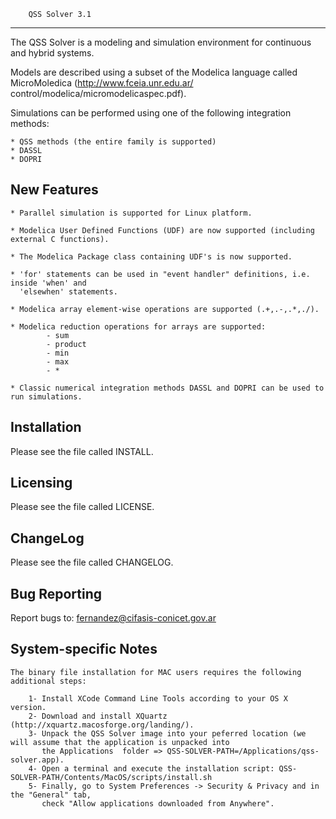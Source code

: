         QSS Solver 3.1
--------------

The QSS Solver is a modeling and simulation environment for 
continuous and hybrid systems.

Models are described using a subset of the Modelica language 
called MicroMoledica (http://www.fceia.unr.edu.ar/
control/modelica/micromodelicaspec.pdf).

Simulations can be performed using one of the following integration methods:

	* QSS methods (the entire family is supported)
	* DASSL
	* DOPRI

New Features
------------

	* Parallel simulation is supported for Linux platform.

	* Modelica User Defined Functions (UDF) are now supported (including external C functions).
	
	* The Modelica Package class containing UDF's is now supported.
	
	* 'for' statements can be used in "event handler" definitions, i.e. inside 'when' and
	  'elsewhen' statements.
	
	* Modelica array element-wise operations are supported (.+,.-,.*,./).
	
	* Modelica reduction operations for arrays are supported:
			- sum
			- product
			- min
			- max
			- *
	
	* Classic numerical integration methods DASSL and DOPRI can be used to run simulations.

Installation
------------

Please see the file called INSTALL. 
			   
Licensing
---------

Please see the file called LICENSE.


ChangeLog
----------

Please see the file called CHANGELOG.

Bug Reporting
-------------

Report bugs to: fernandez@cifasis-conicet.gov.ar

System-specific Notes
---------------------

	The binary file installation for MAC users requires the following additional steps:

		1- Install XCode Command Line Tools according to your OS X version.
		2- Download and install XQuartz (http://xquartz.macosforge.org/landing/).
		3- Unpack the QSS Solver image into your peferred location (we will assume that the application is unpacked into 
		   the Applications  folder => QSS-SOLVER-PATH=/Applications/qss-solver.app).  
		4- Open a terminal and execute the installation script: QSS-SOLVER-PATH/Contents/MacOS/scripts/install.sh
		5- Finally, go to System Preferences -> Security & Privacy and in the "General" tab, 
		   check "Allow applications downloaded from Anywhere".
